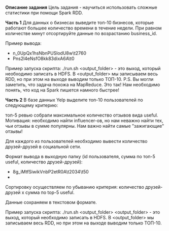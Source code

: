 **Описание задания**
Цель задания - научиться использовать сложные статистики при помощи Spark RDD.

**Часть 1**
Для данных о бизнесах выведите топ-10 бизнесов, которые работают большее количество времени в течение недели. При равном количестве минут отсортируйте данные по возрастанию business_id.

Пример вывода:
- n_0UpQx1hsNbnPUSlodU8w\t2760
- Pns2l4eNsfO8kk83dixA6A\t0
  
Пример запуска скрипта:
./run.sh <output_folder> - это выход, который необходимо записать в HDFS. В <output_folder> мы записываем весь RDD, но при этом на выходе выводим только ТОП-10.
P.S. Вы могли заметить, что задача похожа на MapReduce. Это так! Нам необходимо понять, что код на Spark пишется намного быстрее!

**Часть 2**
В базе данных Yelp выделите топ-10 пользователей по следующему критерию:

топ-5 ревью собрали максимальное количество отзывов вида useful.
Мотивация: необходимо найти influencer-ов, но нам неважно найти тех, чьи отзывы в сумме популярны. Нам важно найти самые "зажигающие" отзывы!

Для каждого из пользователей необходимо вывести количество друзей-друзей в социальной сети.

Формат вывода в выходную папку (id пользователя, сумма по топ-5 useful, количество друзей-друзей):
- 8g_iMtfSiwikVnbP2etR0A\t2034\t50
- 
Сортировку осуществляем по убыванию критерия: количество друзей-друзей x сумма по top-5 useful.

Данные сохраняем в текстовом формате.

Пример запуска скрипта:
./run.sh <output_folder>
<output_folder> - это выход, который необходимо записать в HDFS. В <output_folder> мы записываем весь RDD, но при этом на выходе выводим только ТОП-10.

